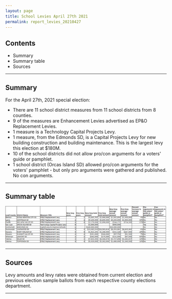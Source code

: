 ```yaml
---
layout: page
title: School Levies April 27th 2021
permalink: report_levies_20210427
---
```



## Contents
- Summary
- Summary table
- Sources

___

## Summary

For the April 27th, 2021 special election:
- There are 11 school district measures from 11 school districts from 8 counties. 
- 9 of the measures are Enhancement Levies advertised as EP&O Replacement Levies.
- 1 measure is a Technology Capital Projects Levy.
- 1 measure, from the Edmonds SD, is a Capital Projects Levy for new building construction and building maintenance. This is the largest levy this election at $180M.
- 10 of the school districts did not allow pro/con arguments for a voters' guide or pamphlet.
- 1 school district (Orcas Island SD) allowed pro/con arguments for the voters' pamphlet - but only pro arguments were gathered and published. No con arguments.

___

## Summary table

![Summary table](pagesManual/LeviesReport/SchoolDistrictMeasures20210427.png "Summary table")

___

## Sources

Levy amounts and levy rates were obtained from current election and previous election sample ballots from each respective county elections department. 

___

